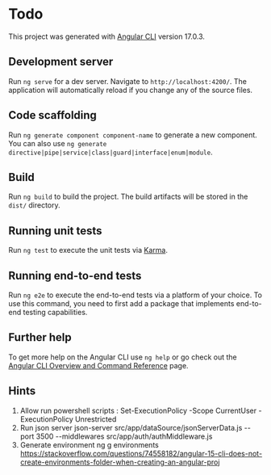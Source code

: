 # Todo

This project was generated with [Angular CLI](https://github.com/angular/angular-cli) version 17.0.3.

## Development server

Run `ng serve` for a dev server. Navigate to `http://localhost:4200/`. The application will automatically reload if you change any of the source files.

## Code scaffolding

Run `ng generate component component-name` to generate a new component. You can also use `ng generate directive|pipe|service|class|guard|interface|enum|module`.

## Build

Run `ng build` to build the project. The build artifacts will be stored in the `dist/` directory.

## Running unit tests

Run `ng test` to execute the unit tests via [Karma](https://karma-runner.github.io).

## Running end-to-end tests

Run `ng e2e` to execute the end-to-end tests via a platform of your choice. To use this command, you need to first add a package that implements end-to-end testing capabilities.

## Further help

To get more help on the Angular CLI use `ng help` or go check out the [Angular CLI Overview and Command Reference](https://angular.io/cli) page.
 ## Hints

1. Allow run powershell scripts : Set-ExecutionPolicy -Scope CurrentUser -ExecutionPolicy Unrestricted
2. Run json server
json-server src/app/dataSource/jsonServerData.js --port 3500 --middlewares src/app/auth/authMiddleware.js
3. Generate environment
   ng g environments
   https://stackoverflow.com/questions/74558182/angular-15-cli-does-not-create-environments-folder-when-creating-an-angular-proj